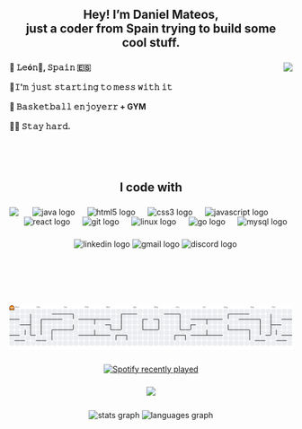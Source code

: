 <h2 align="center">Hey! I’m Daniel Mateos,<br>just a coder from Spain trying to build some <br>cool stuff.</h2>

###

<img align="right" height="180" src="https://camo.githubusercontent.com/1f40f91b2141bed99ea95a9adc5ea206b9b42eeccc77e35d55f0779f0d48e3a4/68747470733a2f2f6d656469612e74656e6f722e636f6d2f49485f546b414332645151414141414d2f746573742e676966"  />

###

<h4 align="left">📍 𝙻𝚎ó𝚗🦁, 𝚂𝚙𝚊𝚒𝚗 🇪🇸<br><br>🥶𝙸'𝚖 𝚓𝚞𝚜𝚝 𝚜𝚝𝚊𝚛𝚝𝚒𝚗𝚐 𝚝𝚘 𝚖𝚎𝚜𝚜 𝚠𝚒𝚝𝚑 𝚒𝚝<br><br>🏀 𝙱𝚊𝚜𝚔𝚎𝚝𝚋𝚊𝚕𝚕 𝚎𝚗𝚓𝚘𝚢𝚎𝚛𝚛 + GYM<br><br>💪🏻 𝚂𝚝𝚊𝚢 𝚑𝚊𝚛𝚍.</h4>

###

<br clear="both">

<h2 align="center">I code with</h2>

###

<img align="left" height="175" src="https://media2.giphy.com/media/v1.Y2lkPTc5MGI3NjExdGE3bDZqOGk5c3V5ZzU4MWZscDA1ZjZlaHc1NzZscW54dmpjOG5tbiZlcD12MV9pbnRlcm5hbF9naWZfYnlfaWQmY3Q9Zw/q5hVhkKwKHDuo/giphy.gif"  />

###

<div align="center">
  <img src="https://cdn.jsdelivr.net/gh/devicons/devicon/icons/java/java-original.svg" height="45" alt="java logo"  />
  <img width="14" />
  <img src="https://cdn.jsdelivr.net/gh/devicons/devicon/icons/html5/html5-original.svg" height="45" alt="html5 logo"  />
  <img width="14" />
  <img src="https://cdn.jsdelivr.net/gh/devicons/devicon/icons/css3/css3-original.svg" height="45" alt="css3 logo"  />
  <img width="14" />
  <img src="https://cdn.jsdelivr.net/gh/devicons/devicon/icons/javascript/javascript-original.svg" height="45" alt="javascript logo"  />
  <img width="14" />
  <img src="https://cdn.jsdelivr.net/gh/devicons/devicon/icons/react/react-original.svg" height="45" alt="react logo"  />
  <img width="14" />
  <img src="https://cdn.jsdelivr.net/gh/devicons/devicon/icons/git/git-original.svg" height="45" alt="git logo"  />
  <img width="14" />
  <img src="https://cdn.jsdelivr.net/gh/devicons/devicon/icons/linux/linux-original.svg" height="45" alt="linux logo"  />
  <img width="14" />
  <img src="https://cdn.jsdelivr.net/gh/devicons/devicon/icons/go/go-original.svg" height="45" alt="go logo"  />
  <img width="14" />
  <img src="https://cdn.jsdelivr.net/gh/devicons/devicon/icons/mysql/mysql-original.svg" height="45" alt="mysql logo"  />
</div>

###

<div align="center">
  <img src="https://img.shields.io/static/v1?message=LinkedIn&logo=linkedin&label=&color=0077B5&logoColor=white&labelColor=&style=for-the-badge" height="42" alt="linkedin logo"  />
  <img src="https://img.shields.io/static/v1?message=Gmail&logo=gmail&label=&color=FF0000&logoColor=white&labelColor=&style=for-the-badge" height="42" alt="gmail logo"  />
  <img src="https://img.shields.io/static/v1?message=Discord&logo=discord&label=&color=7289DA&logoColor=white&labelColor=&style=for-the-badge" height="42" alt="discord logo"  />
</div>

###

<br clear="both">

<picture>
  <source media="(prefers-color-scheme: dark)" srcset="https://raw.githubusercontent.com/Damaro684/Damaro684/output/pacman-contribution-graph-dark.svg">
  <source media="(prefers-color-scheme: light)" srcset="https://raw.githubusercontent.com/Damaro684/Damaro684/output/pacman-contribution-graph.svg">
  <img alt="pacman contribution graph" src="https://raw.githubusercontent.com/Damaro684/Damaro684/output/pacman-contribution-graph.svg">
</picture>

###

<div align="center">
  <a href="https://open.spotify.com/user/iwk2eparw409gxqc12e4tvdv4">
    <img src="https://spotify-recently-played-readme.vercel.app/api?user=iwk2eparw409gxqc12e4tvdv4&count=6" alt="Spotify recently played"  />
  </a>
</div>

###

<div align="center">
  <img src="https://profile-counter.glitch.me/Damaro684/count.svg?"  />
</div>

###

<div align="center">
  <img src="https://github-readme-stats.vercel.app/api?username=Damaro684&hide_title=false&hide_rank=false&show_icons=true&include_all_commits=true&count_private=true&disable_animations=false&theme=tokyonight&locale=en&hide_border=true&order=1" height="150" alt="stats graph"  />
  <img src="https://github-readme-stats.vercel.app/api/top-langs?username=Damaro684&locale=en&hide_title=false&layout=compact&card_width=320&langs_count=5&theme=radical&hide_border=true&order=2" height="150" alt="languages graph"  />
</div>

###
